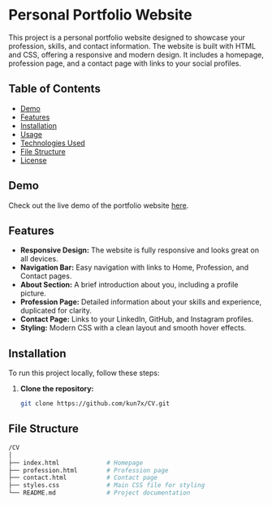# Personal Portfolio Website

This project is a personal portfolio website designed to showcase your profession, skills, and contact information. The website is built with HTML and CSS, offering a responsive and modern design. It includes a homepage, profession page, and a contact page with links to your social profiles.

## Table of Contents

- [Demo](#demo)
- [Features](#features)
- [Installation](#installation)
- [Usage](#usage)
- [Technologies Used](#technologies-used)
- [File Structure](#file-structure)
- [License](#license)

## Demo

Check out the live demo of the portfolio website [here](https://kun7x.github.io/CV/).

## Features

- **Responsive Design:** The website is fully responsive and looks great on all devices.
- **Navigation Bar:** Easy navigation with links to Home, Profession, and Contact pages.
- **About Section:** A brief introduction about you, including a profile picture.
- **Profession Page:** Detailed information about your skills and experience, duplicated for clarity.
- **Contact Page:** Links to your LinkedIn, GitHub, and Instagram profiles.
- **Styling:** Modern CSS with a clean layout and smooth hover effects.

## Installation

To run this project locally, follow these steps:

1. **Clone the repository:**

   ```bash
   git clone https://github.com/kun7x/CV.git
   
## File Structure

   ```bash
/CV
│
├── index.html             # Homepage
├── profession.html        # Profession page
├── contact.html           # Contact page
├── styles.css             # Main CSS file for styling
└── README.md              # Project documentation
